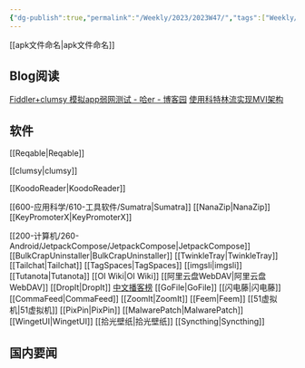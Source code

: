 ```yaml
---
{"dg-publish":true,"permalink":"/Weekly/2023/2023W47/","tags":["Weekly/2023/W28"],"noteIcon":""}
---
```


[[apk文件命名\|apk文件命名]]

## Blog阅读

[Fiddler+clumsy 模拟app弱网测试 - 哈er - 博客园](https://www.cnblogs.com/haer-good/p/13903370.html)
[使用科特林流实现MVI架构](https://medium.com/@meetjanani47/mvi-architecture-implementation-with-kotlin-flow-android-ae094fa83bff)
## 软件

[[Reqable\|Reqable]]

[[clumsy\|clumsy]]

[[KoodoReader\|KoodoReader]]

[[600-应用科学/610-工具软件/Sumatra\|Sumatra]]
[[NanaZip\|NanaZip]]
[[KeyPromoterX\|KeyPromoterX]]

[[200-计算机/260-Android/JetpackCompose/JetpackCompose\|JetpackCompose]]
[[BulkCrapUninstaller\|BulkCrapUninstaller]]
[[TwinkleTray\|TwinkleTray]]
[[Tailchat\|Tailchat]]
[[TagSpaces\|TagSpaces]]
[[imgsli\|imgsli]]
[[Tutanota\|Tutanota]]
[[OI Wiki\|OI Wiki]]
[[阿里云盘WebDAV\|阿里云盘WebDAV]]
[[DropIt\|DropIt]]
[中文播客榜](https://xyzrank.com/#/)
[[GoFile\|GoFile]]
[[闪电藤\|闪电藤]]
[[CommaFeed\|CommaFeed]]
[[ZoomIt\|ZoomIt]]
[[Feem\|Feem]]
[[51虚拟机\|51虚拟机]]
[[PixPin\|PixPin]]
[[MalwarePatch\|MalwarePatch]]
[[WingetUI\|WingetUI]]
[[拾光壁纸\|拾光壁纸]]
[[Syncthing\|Syncthing]]
## 国内要闻



